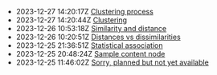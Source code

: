 * 2023-12-27 14:20:17Z [Clustering process](../6)
* 2023-12-27 14:20:44Z [Clustering](../5)
* 2023-12-26 10:53:18Z [Similarity and distance](../3)
* 2023-12-26 10:20:51Z [Distances vs dissimilarities](../4)
* 2023-12-25 21:36:51Z [Statistical association](../2)
* 2023-12-25 20:48:24Z [Sample content node](../1)
* 2023-12-25 11:46:02Z [Sorry, planned but not yet available](../0)
